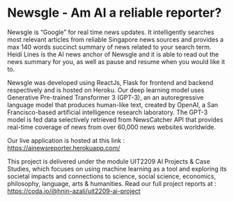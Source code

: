 # Newsgle - Am AI a reliable reporter?

Newsgle is “Google” for real time news updates. It intelligently searches most relevant articles from reliable Singapore news sources and provides a max 140 words succinct summary of news related to your search term. Heidi Lines is the AI news anchor of  Newsgle and it is able to read out the news summary for you, as well as pause and resume when you would like it to.

Newsgle was developed using ReactJs, Flask for frontend and backend respectively and is hosted on Heroku. Our deep learning model uses Generative Pre-trained Transformer 3 (GPT-3), an an autoregressive language model that produces human-like text, created by OpenAI, a San Francisco-based artificial intelligence research laboratory.  The GPT-3 model is fed data selectively retrieved from NewsCatcher API that provides real-time coverage of news from over 60,000 news websites worldwide.

Our live application is hosted at this link : https://ainewsreporter.herokuapp.com/

This project is delivered under the module UIT2209 AI Projects & Case Studies, which focuses on using machine learning as a tool and exploring its societal impacts and connections to science, social science, economics, philosophy, language, arts & humanities. Read our full project reports at : https://coda.io/@hnin-azali/uit2209-ai-project
